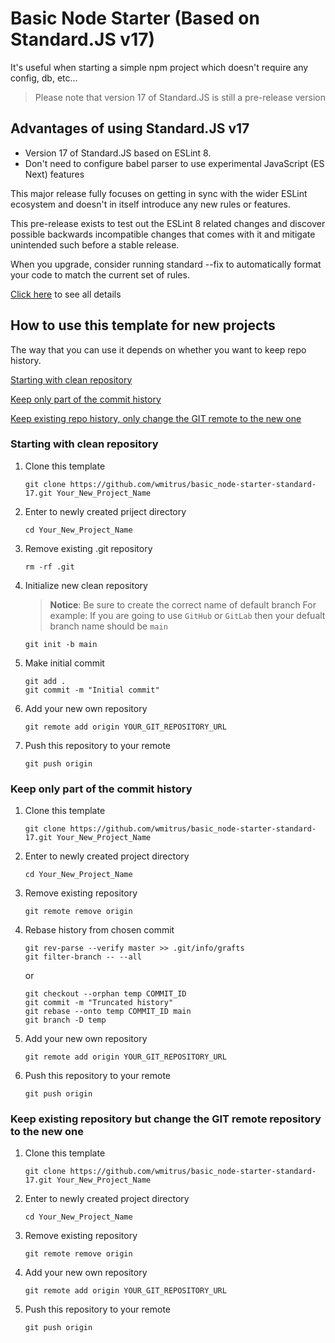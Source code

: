 # Basic Node Starter (Based on Standard.JS v17)
It's useful when starting a simple npm project which doesn't require any config, db, etc...

> Please note that version 17 of Standard.JS is still a pre-release version

## Advantages of using Standard.JS v17
- Version 17 of Standard.JS based on ESLint 8.
- Don't need to configure babel parser to use experimental JavaScript (ES Next) features 

This major release fully focuses on getting in sync with the wider ESLint ecosystem and doesn't in itself introduce any new rules or features.

This pre-release exists to test out the ESLint 8 related changes and discover possible backwards incompatible changes that comes with it and mitigate unintended such before a stable release.

When you upgrade, consider running standard --fix to automatically format your code to match the current set of rules.

[Click here](https://standardjs.com/changelog.html) to see all details

## How to use this template for new projects
The way that you can use it depends on whether you want to keep repo history.

[Starting with clean repository](#starting-with-clean-repository)

[Keep only part of the commit history](#keep-only-part-of-the-commit-history)

[Keep existing repo history, only change the GIT remote to the new one](#keep-existing-repository-but-change-the-git-remote-repository-to-the-new-one)

### Starting with clean repository

1. Clone this template

    ```plaintext
    git clone https://github.com/wmitrus/basic_node-starter-standard-17.git Your_New_Project_Name
    ```

2. Enter to newly created priject directory
    ```plaintext
    cd Your_New_Project_Name
    ```

3. Remove existing .git repository
    ```plaintext
    rm -rf .git
    ```

4. Initialize new clean repository
   > **Notice**: Be sure to create the correct name of default branch
For example: If you are going to use `GitHub` or `GitLab` then your defualt branch name should be `main`
    ```plaintext
    git init -b main
    ```

5. Make initial commit
   ```plaintext
   git add .
   git commit -m "Initial commit"
   ```

6. Add your new own repository
   ```plaintext
   git remote add origin YOUR_GIT_REPOSITORY_URL
   ```

7. Push this repository to your remote
   ```plaintext
   git push origin
   ```

### Keep only part of the commit history

1. Clone this template

    ```plaintext
    git clone https://github.com/wmitrus/basic_node-starter-standard-17.git Your_New_Project_Name
    ```

2. Enter to newly created project directory
    ```plaintext
    cd Your_New_Project_Name
    ```

3. Remove existing repository
   ```plaintext
   git remote remove origin
   ```

4. Rebase history from chosen commit
   ```plaintext
   git rev-parse --verify master >> .git/info/grafts
   git filter-branch -- --all
   ```
   or
   ```plaintext
   git checkout --orphan temp COMMIT_ID
   git commit -m "Truncated history"
   git rebase --onto temp COMMIT_ID main
   git branch -D temp
   ```

5. Add your new own repository
   ```plaintext
   git remote add origin YOUR_GIT_REPOSITORY_URL
   ```

6. Push this repository to your remote
   ```plaintext
   git push origin
   ```


### Keep existing repository but change the GIT remote repository to the new one

1. Clone this template

    ```plaintext
    git clone https://github.com/wmitrus/basic_node-starter-standard-17.git Your_New_Project_Name
    ```

2. Enter to newly created project directory
    ```plaintext
    cd Your_New_Project_Name
    ```

3. Remove existing repository
   ```plaintext
   git remote remove origin
   ```

4. Add your new own repository
   ```plaintext
   git remote add origin YOUR_GIT_REPOSITORY_URL
   ```

5. Push this repository to your remote
   ```plaintext
   git push origin
   ```
